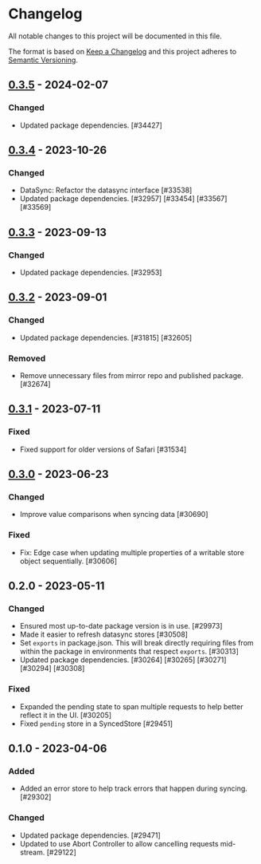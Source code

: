 # Changelog

All notable changes to this project will be documented in this file.

The format is based on [Keep a Changelog](https://keepachangelog.com/en/1.0.0/)
and this project adheres to [Semantic Versioning](https://semver.org/spec/v2.0.0.html).

## [0.3.5] - 2024-02-07
### Changed
- Updated package dependencies. [#34427]

## [0.3.4] - 2023-10-26
### Changed
- DataSync: Refactor the datasync interface [#33538]
- Updated package dependencies. [#32957] [#33454] [#33567] [#33569]

## [0.3.3] - 2023-09-13
### Changed
- Updated package dependencies. [#32953]

## [0.3.2] - 2023-09-01
### Changed
- Updated package dependencies. [#31815] [#32605]

### Removed
- Remove unnecessary files from mirror repo and published package. [#32674]

## [0.3.1] - 2023-07-11
### Fixed
- Fixed support for older versions of Safari [#31534]

## [0.3.0] - 2023-06-23
### Changed
- Improve value comparisons when syncing data [#30690]

### Fixed
- Fix: Edge case when updating multiple properties of a writable store object sequentially. [#30606]

## 0.2.0 - 2023-05-11
### Changed
- Ensured most up-to-date package version is in use. [#29973]
- Made it easier to refresh datasync stores [#30508]
- Set `exports` in package.json. This will break directly requiring files from within the package in environments that respect `exports`. [#30313]
- Updated package dependencies. [#30264] [#30265] [#30271] [#30294] [#30308]

### Fixed
- Expanded the pending state to span multiple requests to help better reflect it in the UI. [#30205]
- Fixed `pending` store in a SyncedStore [#29451]

## 0.1.0 - 2023-04-06
### Added
- Added an error store to help track errors that happen during syncing. [#29302]

### Changed
- Updated package dependencies. [#29471]
- Updated to use Abort Controller to allow cancelling requests mid-stream. [#29122]

[0.3.5]: https://github.com/Automattic/jetpack-svelte-data-sync-client/compare/v0.3.4...v0.3.5
[0.3.4]: https://github.com/Automattic/jetpack-svelte-data-sync-client/compare/v0.3.3...v0.3.4
[0.3.3]: https://github.com/Automattic/jetpack-svelte-data-sync-client/compare/v0.3.2...v0.3.3
[0.3.2]: https://github.com/Automattic/jetpack-svelte-data-sync-client/compare/v0.3.1...v0.3.2
[0.3.1]: https://github.com/Automattic/jetpack-svelte-data-sync-client/compare/v0.3.0...v0.3.1
[0.3.0]: https://github.com/Automattic/jetpack-svelte-data-sync-client/compare/v0.2.0...v0.3.0
